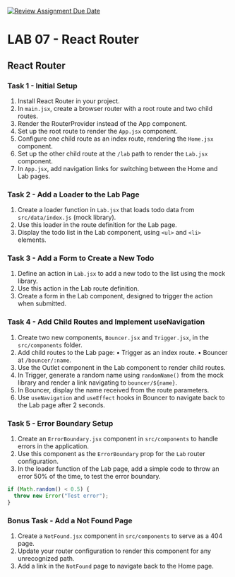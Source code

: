 [![Review Assignment Due Date](https://classroom.github.com/assets/deadline-readme-button-22041afd0340ce965d47ae6ef1cefeee28c7c493a6346c4f15d667ab976d596c.svg)](https://classroom.github.com/a/Y06mAgIC)
# LAB 07 - React Router

## React Router

### Task 1 - Initial Setup

1. Install React Router in your project.
2. In `main.jsx`, create a browser router with a root route and two child routes.
3. Render the RouterProvider instead of the App component.
4. Set up the root route to render the `App.jsx` component.
5. Configure one child route as an index route, rendering the `Home.jsx` component.
6. Set up the other child route at the `/lab` path to render the `Lab.jsx` component.
7. In `App.jsx`, add navigation links for switching between the Home and Lab pages.

### Task 2 - Add a Loader to the Lab Page

1. Create a loader function in `Lab.jsx` that loads todo data from `src/data/index.js` (mock library).
2. Use this loader in the route definition for the Lab page.
3. Display the todo list in the Lab component, using `<ul>` and `<li>` elements.

### Task 3 - Add a Form to Create a New Todo

1. Define an action in `Lab.jsx` to add a new todo to the list using the mock library.
2. Use this action in the Lab route definition.
3. Create a form in the Lab component, designed to trigger the action when submitted.

### Task 4 - Add Child Routes and Implement useNavigation

1. Create two new components, `Bouncer.jsx` and `Trigger.jsx`, in the `src/components` folder.
2. Add child routes to the Lab page:
   • Trigger as an index route.
   • Bouncer at `/bouncer/:name`.
3. Use the Outlet component in the Lab component to render child routes.
4. In Trigger, generate a random name using `randomName()` from the mock library and render a link navigating to `bouncer/${name}`.
5. In Bouncer, display the name received from the route parameters.
6. Use `useNavigation` and `useEffect` hooks in Bouncer to navigate back to the Lab page after 2 seconds.

### Task 5 - Error Boundary Setup

1. Create an `ErrorBoundary.jsx` component in `src/components` to handle errors in the application.
2. Use this component as the `ErrorBoundary` prop for the `Lab` router configuration.
3. In the loader function of the Lab page, add a simple code to throw an error 50% of the time, to test the error boundary.

```js
if (Math.random() < 0.5) {
  throw new Error("Test error");
}
```

### Bonus Task - Add a Not Found Page

1. Create a `NotFound.jsx` component in `src/components` to serve as a 404 page.
2. Update your router configuration to render this component for any unrecognized path.
3. Add a link in the `NotFound` page to navigate back to the Home page.
